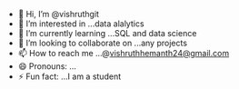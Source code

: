 - 👋 Hi, I’m @vishruthgit
- 👀 I’m interested in ...data alalytics 
- 🌱 I’m currently learning ...SQL and data science
- 💞️ I’m looking to collaborate on ...any projects 
- 📫 How to reach me ...@vishruthhemanth24@gmail.com
- 😄 Pronouns: ...
- ⚡ Fun fact: ...I am a student

<!---
vishruthgit/vishruthgit is a ✨ special ✨ repository because its `README.md` (this file) appears on your GitHub profile.
You can click the Preview link to take a look at your changes.
--->
